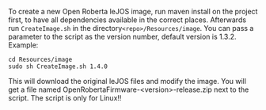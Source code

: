 To create a new Open Roberta leJOS image, run maven install on the project first, to have all dependencies available in the correct places.
Afterwards run ```CreateImage.sh``` in the directory```<repo>/Resources/image```.
You can pass a parameter to the script as the version number, default version is 1.3.2. Example:

```
cd Resources/image
sudo sh CreateImage.sh 1.4.0
```

This will download the original leJOS files and modify the image. You will get a file named OpenRobertaFirmware-\<version\>-release.zip next to the script. The script is only for Linux!!